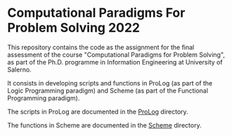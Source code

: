 # Computational Paradigms For Problem Solving 2022

This repository contains the code as the assignment for the final assessment of the course "Computational Paradigms for Problem Solving", as part of the Ph.D. programme in Information Engineering at University of Salerno.

It consists in developing scripts and functions in ProLog (as part of the Logic Programming paradigm) and Scheme (as part of the Functional Programming paradigm).

The scripts in ProLog are documented in the [ProLog](./ProLog/) directory.

The functions in Scheme are documented in the [Scheme](./Scheme/) directory.
